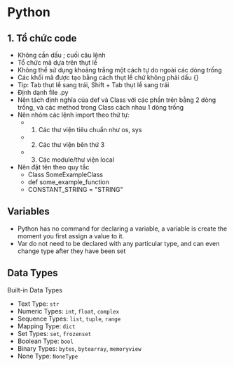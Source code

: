 # Python

## 1. Tổ chức code
- Không cần dấu ; cuối câu lệnh
- Tổ chức mã dựa trên thụt lề
- Không thể sử dụng khoảng trắng một cách tự do ngoài các dòng trống
- Các khối mã được tạo bằng cách thụt lề chứ không phải dấu {}
- Tip: Tab thụt lề sang trái, Shift + Tab thụt lề sang trái
- Định dạnh file .py
- Nên tách định nghĩa của def và Class với các phần trên bằng 2 dòng trống, và các method trong Class cách nhau 1 dòng trống
- Nên nhóm các lệnh import theo thứ tự:
  - 1. Các thư viện tiêu chuẩn như os, sys
  - 2. Các thư viện bên thứ 3
  - 3. Các module/thư viện local
- Nên đặt tên theo quy tắc
  - Class SomeExampleClass
  - def some_example_function
  - CONSTANT_STRING = "STRING"

## Variables
- Python has no command for declaring a variable, a variable is create the moment you first assign a value to it.
- Var do not need to be declared with any particular type, and can even change type after they have been set

## Data Types
Built-in Data Types
- Text Type: `str`
- Numeric Types: `int`, `float`, `complex`
- Sequence Types: `list`, `tuple`, `range`
- Mapping Type: `dict`
- Set Types: `set`, `frozenset`
- Boolean Type:	`bool`
- Binary Types:	`bytes`, `bytearray`, `memoryview`
- None Type:	`NoneType`
